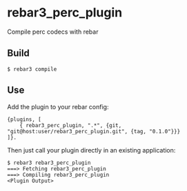 rebar3_perc_plugin
=====

Compile perc codecs with rebar

Build
-----

    $ rebar3 compile

Use
---

Add the plugin to your rebar config:

    {plugins, [
        { rebar3_perc_plugin, ".*", {git, "git@host:user/rebar3_perc_plugin.git", {tag, "0.1.0"}}}
    ]}.

Then just call your plugin directly in an existing application:


    $ rebar3 rebar3_perc_plugin
    ===> Fetching rebar3_perc_plugin
    ===> Compiling rebar3_perc_plugin
    <Plugin Output>
